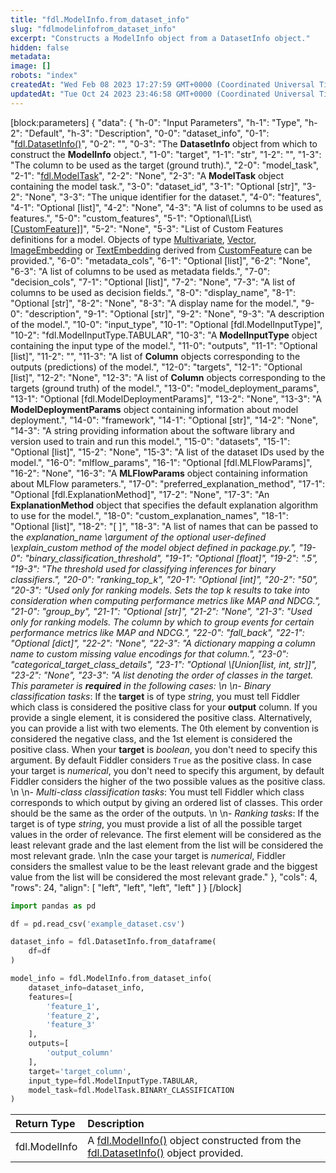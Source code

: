 ```yaml
---
title: "fdl.ModelInfo.from_dataset_info"
slug: "fdlmodelinfofrom_dataset_info"
excerpt: "Constructs a ModelInfo object from a DatasetInfo object."
hidden: false
metadata: 
image: []
robots: "index"
createdAt: "Wed Feb 08 2023 17:27:59 GMT+0000 (Coordinated Universal Time)"
updatedAt: "Tue Oct 24 2023 23:46:58 GMT+0000 (Coordinated Universal Time)"
---
```

[block:parameters]
{
  "data": {
    "h-0": "Input Parameters",
    "h-1": "Type",
    "h-2": "Default",
    "h-3": "Description",
    "0-0": "dataset_info",
    "0-1": "[fdl.DatasetInfo()](ref:fdldatasetinfo)",
    "0-2": "",
    "0-3": "The **DatasetInfo** object from which to construct the **ModelInfo** object.",
    "1-0": "target",
    "1-1": "str",
    "1-2": "",
    "1-3": "The column to be used as the target (ground truth).",
    "2-0": "model_task",
    "2-1": "[fdl.ModelTask](ref:fdlmodeltask)",
    "2-2": "None",
    "2-3": "A **ModelTask** object containing the model task.",
    "3-0": "dataset_id",
    "3-1": "Optional [str]",
    "3-2": "None",
    "3-3": "The unique identifier for the dataset.",
    "4-0": "features",
    "4-1": "Optional [list]",
    "4-2": "None",
    "4-3": "A list of columns to be used as features.",
    "5-0": "custom_features",
    "5-1": "Optional\\[List\\[[CustomFeature](fdlcustomfeature)]]",
    "5-2": "None",
    "5-3": "List of Custom Features definitions for a model. Objects of type [Multivariate](fdlmultivariate), [Vector](fdlvectorfeature), [ImageEmbedding](fdlimageembedding) or [TextEmbedding](fdltextembedding) derived from [CustomFeature](fdlcustomfeature) can be provided.",
    "6-0": "metadata_cols",
    "6-1": "Optional [list]",
    "6-2": "None",
    "6-3": "A list of columns to be used as metadata fields.",
    "7-0": "decision_cols",
    "7-1": "Optional [list]",
    "7-2": "None",
    "7-3": "A list of columns to be used as decision fields.",
    "8-0": "display_name",
    "8-1": "Optional [str]",
    "8-2": "None",
    "8-3": "A display name for the model.",
    "9-0": "description",
    "9-1": "Optional [str]",
    "9-2": "None",
    "9-3": "A description of the model.",
    "10-0": "input_type",
    "10-1": "Optional [fdl.ModelInputType]",
    "10-2": "fdl.ModelInputType.TABULAR",
    "10-3": "A **ModelInputType** object containing the input type of the model.",
    "11-0": "outputs",
    "11-1": "Optional [list]",
    "11-2": "",
    "11-3": "A list of **Column** objects corresponding to the outputs (predictions) of the model.",
    "12-0": "targets",
    "12-1": "Optional [list]",
    "12-2": "None",
    "12-3": "A list of **Column** objects corresponding to the targets (ground truth) of the model.",
    "13-0": "model_deployment_params",
    "13-1": "Optional [fdl.ModelDeploymentParams]",
    "13-2": "None",
    "13-3": "A **ModelDeploymentParams** object containing information about model deployment.",
    "14-0": "framework",
    "14-1": "Optional [str]",
    "14-2": "None",
    "14-3": "A string providing information about the software library and version used to train and run this model.",
    "15-0": "datasets",
    "15-1": "Optional [list]",
    "15-2": "None",
    "15-3": "A list of the dataset IDs used by the model.",
    "16-0": "mlflow_params",
    "16-1": "Optional [fdl.MLFlowParams]",
    "16-2": "None",
    "16-3": "A **MLFlowParams** object containing information about MLFlow parameters.",
    "17-0": "preferred_explanation_method",
    "17-1": "Optional [fdl.ExplanationMethod]",
    "17-2": "None",
    "17-3": "An **ExplanationMethod** object that specifies the default explanation algorithm to use for the model.",
    "18-0": "custom_explanation_names",
    "18-1": "Optional [list]",
    "18-2": "[ ]",
    "18-3": "A list of names that can be passed to the _explanation_name \\_argument of the optional user-defined \\_explain_custom_ method of the model object defined in _package.py._",
    "19-0": "binary_classification_threshold",
    "19-1": "Optional [float]",
    "19-2": ".5",
    "19-3": "The threshold used for classifying inferences for binary classifiers.",
    "20-0": "ranking_top_k",
    "20-1": "Optional [int]",
    "20-2": "50",
    "20-3": "Used only for ranking models. Sets the top _k_ results to take into consideration when computing performance metrics like MAP and NDCG.",
    "21-0": "group_by",
    "21-1": "Optional [str]",
    "21-2": "None",
    "21-3": "Used only for ranking models.  The column by which to group events for certain performance metrics like MAP and NDCG.",
    "22-0": "fall_back",
    "22-1": "Optional [dict]",
    "22-2": "None",
    "22-3": "A dictionary mapping a column name to custom missing value encodings for that column.",
    "23-0": "categorical_target_class_details",
    "23-1": "Optional \\[Union[list, int, str]]",
    "23-2": "None",
    "23-3": "A list denoting the order of classes in the target. This parameter is **required** in the following cases:  \n  \n_- Binary classification tasks_: If the **target** is of type _string_, you must tell Fiddler which class is considered the positive class for your **output** column. If you provide a single element, it is considered the positive class. Alternatively, you can provide a list with two elements. The 0th element by convention is considered the negative class, and the 1st element is considered the positive class.  When your **target** is _boolean_, you don't need to specify this argument. By default Fiddler considers `True` as the positive class. In case your target is _numerical_, you don't need to  specify this argument, by default Fiddler considers the higher of the two possible values as the positive class.  \n  \n- _Multi-class classification tasks_: You must tell Fiddler which class corresponds to which output by giving an ordered list of classes. This order should be the same as the order of the outputs.  \n  \n- _Ranking tasks_: If the target is of type _string_, you must provide a list of all the possible target values in the order of relevance. The first element will be considered as the least relevant grade and the last element from the list will be considered the most relevant grade.  \nIn the case your target is _numerical_, Fiddler considers the smallest value to be the least relevant grade and the biggest value from the list will be considered the most relevant grade."
  },
  "cols": 4,
  "rows": 24,
  "align": [
    "left",
    "left",
    "left",
    "left"
  ]
}
[/block]


```python Usage
import pandas as pd

df = pd.read_csv('example_dataset.csv')

dataset_info = fdl.DatasetInfo.from_dataframe(
    df=df
)

model_info = fdl.ModelInfo.from_dataset_info(
    dataset_info=dataset_info,
    features=[
        'feature_1',
        'feature_2',
        'feature_3'
    ],
    outputs=[
        'output_column'
    ],
    target='target_column',
    input_type=fdl.ModelInputType.TABULAR,
    model_task=fdl.ModelTask.BINARY_CLASSIFICATION
)
```

| Return Type   | Description                                                                                                                |
| :------------ | :------------------------------------------------------------------------------------------------------------------------- |
| fdl.ModelInfo | A [fdl.ModelInfo()](ref:fdlmodelinfo) object constructed from the [fdl.DatasetInfo()](ref:fdldatasetinfo) object provided. |